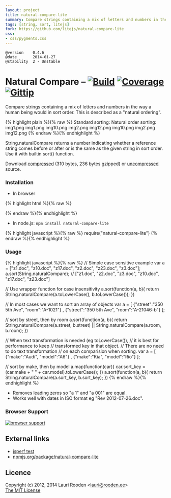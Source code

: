 ```yaml
---                                                                             
layout: project                                                                 
title: natural-compare-lite
summary: Compare strings containing a mix of letters and numbers in the way a human being would in sort order.
tags: [string, sort, litejs] 
fork: https://github.com/litejs/natural-compare-lite
css:                                                                            
- css/pygments.css                                                              
---                                                                             
```


[Build]:    http://img.shields.io/travis/litejs/natural-compare-lite.png
[Coverage]: http://img.shields.io/coveralls/litejs/natural-compare-lite.png
[Gittip]:   http://img.shields.io/gittip/lauriro.png
[1]: https://travis-ci.org/litejs/natural-compare-lite
[2]: https://coveralls.io/r/litejs/natural-compare-lite
[3]: https://www.gittip.com/lauriro/

[7]: https://ci.testling.com/litejs/natural-compare-lite.png
[8]: https://ci.testling.com/litejs/natural-compare-lite
[src]: https://raw.github.com/litejs/natural-compare-lite/master/min.natural-compare.js
[min]: https://raw.github.com/litejs/natural-compare-lite/master/natural-compare.js



    @version    0.4.6
    @date       2014-01-27
    @stability  2 - Unstable


Natural Compare &ndash; [![Build][]][1] [![Coverage][]][2] [![Gittip][]][3]
===============

Compare strings containing a mix of letters and numbers
in the way a human being would in sort order.
This is described as a "natural ordering".

{% highlight plain %}{% raw %}
Standard sorting:   Natural order sorting:
    img1.png            img1.png
    img10.png           img2.png
    img12.png           img10.png
    img2.png            img12.png
{% endraw %}{% endhighlight %}

String.naturalCompare returns a number indicating 
whether a reference string comes before or after or is the same 
as the given string in sort order. 
Use it with builtin sort() function.


Download [compressed][min] 
(310 bytes, 236 bytes gzipped)
or [uncompressed][src] source.



### Installation

- In browser

{% highlight html %}{% raw %}
<script src=min.natural-compare.js></script>
{% endraw %}{% endhighlight %}

- In node.js: `npm install natural-compare-lite`

{% highlight javascript %}{% raw %}
require("natural-compare-lite")
{% endraw %}{% endhighlight %}

### Usage

{% highlight javascript %}{% raw %}
// Simple case sensitive example
var a = ["z1.doc", "z10.doc", "z17.doc", "z2.doc", "z23.doc", "z3.doc"];
a.sort(String.naturalCompare);
// ["z1.doc", "z2.doc", "z3.doc", "z10.doc", "z17.doc", "z23.doc"]

// Use wrapper function for case insensitivity
a.sort(function(a, b){
  return String.naturalCompare(a.toLowerCase(), b.toLowerCase());
})

// In most cases we want to sort an array of objects
var a = [ {"street":"350 5th Ave", "room":"A-1021"}
        , {"street":"350 5th Ave", "room":"A-21046-b"} ];

// sort by street, then by room
a.sort(function(a, b){
  return String.naturalCompare(a.street, b.street) || String.naturalCompare(a.room, b.room);
})

// When text transformation is needed (eg toLowerCase()),
// it is best for performance to keep
// transformed key in that object. 
// There are no need to do text transformation
// on each comparision when sorting.
var a = [ {"make":"Audi", "model":"A6"}
        , {"make":"Kia",  "model":"Rio"} ];

// sort by make, then by model
a.map(function(car){
  car.sort_key = (car.make + " " + car.model).toLowerCase();
})
a.sort(function(a, b){
  return String.naturalCompare(a.sort_key, b.sort_key);
})
{% endraw %}{% endhighlight %}

- Removes leading zeros so "a 1" and "a 001" are equal.
- Works well with dates in ISO format eg "Rev 2012-07-26.doc".


### Browser Support

[![browser support][7]][8]


External links
--------------

- [jsperf test](http://jsperf.com/natural-sort-2/7)
- [npmjs.org/package/natural-compare-lite](https://npmjs.org/package/natural-compare-lite)


Licence
-------

Copyright (c) 2012, 2014 Lauri Rooden &lt;lauri@rooden.ee&gt;  
[The MIT License](http://lauri.rooden.ee/mit-license.txt)


